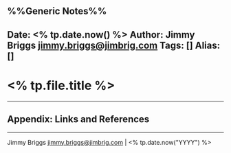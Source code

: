 
%%Generic Notes%%
---
Date: <% tp.date.now() %>
Author: Jimmy Briggs <jimmy.briggs@jimbrig.com>
Tags: []
Alias: []
---

# <% tp.file.title %>

***

## Appendix: Links and References

***

Jimmy Briggs <jimmy.briggs@jimbrig.com> | <% tp.date.now("YYYY") %>

